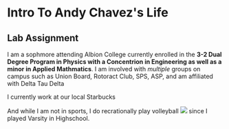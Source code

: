 
<h1><b>Intro To Andy Chavez's Life</b></h1>
<h2>Lab Assignment</h2>
<p>I am a sophmore attending Albion College currently enrolled in the <b>3-2 Dual Degree Program in Physics with a Concentrion in Engineering as well as a minor in Applied Mathmatics</b>. I am involved with <i>multiple</i> groups on campus such as Union Board, Rotoract Club, SPS, ASP, and am affiliated with Delta Tau Delta</p>
<p>I currently work at our local Starbucks</p>
<p>And while I am not in sports, I do recrationally play volleyball
<img src=https://github.com/user-attachments/assets/08c9ee97-a5a7-4106-b2f6-d2d9d3f945ad>
since I played Varsity in Highschool.<p>
